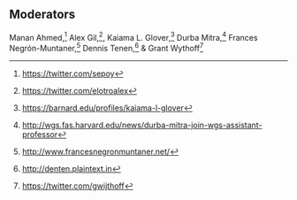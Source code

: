 ## Moderators
Manan Ahmed,[^1] Alex Gil,[^2], Kaiama L. Glover,[^6] Durba Mitra,[^7] Frances Negrón-Muntaner,[^3]  Dennis Tenen,[^4] & Grant Wythoff[^5]

[^1]: <https://twitter.com/sepoy>
[^2]: <https://twitter.com/elotroalex>
[^3]: <http://www.francesnegronmuntaner.net/>
[^4]: <http://denten.plaintext.in>
[^5]: <https://twitter.com/gwijthoff>
[^6]: <https://barnard.edu/profiles/kaiama-l-glover>
[^7]: <http://wgs.fas.harvard.edu/news/durba-mitra-join-wgs-assistant-professor>
